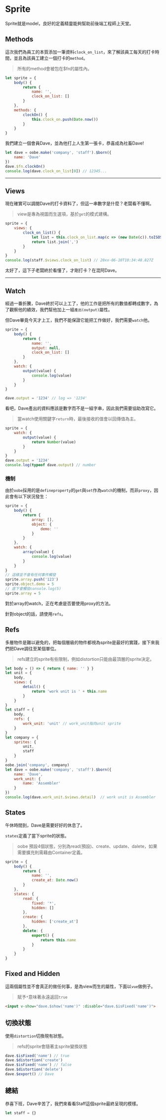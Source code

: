 # Sprite

Sprite就是model，良好的定義精靈能夠幫助前後端工程師上天堂。

## Methods

這次我們為員工的本質添加一筆資料`clock_on_list`，來了解該員工每天的打卡時間，並且為該員工建立一個打卡的`method`。

> 所有的method會被包在$fn的屬性內。

```js
let sprite = {
    body() {
        return {
            name: '',
            clock_on_list: []
        }
    },
    methods: {
        clockOn() {
            this.clock_on.push(Date.now())
        }
    }
}
```

我們建立一個會員Dave，並為他打上人生第一張卡，恭喜成為社畜Dave!

```js
let dave = oobe.make('company', 'staff').$born({
    name: 'Dave'
})
dave.$fn.clockOn()
console.log(dave.clock_on_list[0]) // 12345...
```

---

## Views

現在確實可以調閱Dave的打卡資料了，但這一串數字是什麼？老闆看不懂啊。

> view是專為視圖而生選項，基於`get`的模式建構。

```js
sprite = {
    views: {
        clock_on_list() {
            let list = this.clock_on_list.map(c => (new Date(c)).toISOString())
            return list.join(',')
        }
    }
}
console.log(staff.$views.clock_on_list) // 20xx-06-10T10:34:48.827Z
```

太好了，這下子老闆終於看懂了，才剛打卡？在混阿Dave。

---

## Watch

經過一番折騰，Dave終於可以上工了，他的工作是把所有的數值都轉成數字，為了觀察他的績效，我們幫他加上一組`產出(output)`屬性。

但Dave畢竟今天才上工，我們不能保證它能把工作做好，我們需要`watch`他。

```js
sprite = {
    body() {
        return {
            name: '',
            output: null,
            clock_on_list: []
        }
    },
    watch: {
        output(value) {
            console.log(value)
        }
    }
}
```

```js
dave.output = '1234' // log => '1234'
```

看吧，Dave產出的資料應該是數字而不是一組字串，因此我們需要協助改寫它。

> 當watch使用關鍵字`return`時，最後接收的值會以回傳值為主。

```js
sprite = {
    watch: {
        output(value) {
            return Number(value)
        }
    }
}
dave.output = '1234'
console.log(typeof dave.output) // number
```

### 機制

由於`oobe`採用的是`defineproperty`的`get`與`set`作為`watch`的機制，而非`proxy`，因此會有以下狀況發生：

```js
sprite = {
    body() {
        return {
            array: [],
            object: {
                demo: ''
            }
        }
    },
    watch: {
        array(value) {
            console.log(value)
        }
    }
}
// 這樣並不會有任何事件觸發
sprite.array.push('123')
sprite.object.demo = 5
// 底下會觸發console.log(5)
sprite.array = 5
```

對於array的watch，正在考慮是否要使用proxy的方法。

針對object的話，請使用`refs`。

## Refs

多層物件是難以避免的，把每個層級的物件都視為sprite是最好的實踐，接下來我們把Dave調往至某個單位。

> refs建立的sprite有些限制，例如distortion只能由最頂層的sprite決定。

```js
let body = () => { return { name: '' } }
let unit = {
    body,
    views: {
        detail() {
            return 'work unit is ' + this.name
        }
    }
}
let staff = {
    body,
    refs: {
        work_unit: 'unit' // work_unit指向unit sprite
    }
}
let company = {
    sprites: {
        unit,
        staff
    }
}
oobe.join('company', company)
let dave = oobe.make('company', 'staff').$born({
    name: 'Dave',
    work_unit: {
        name: 'Assembler'
    }
})
console.log(dave.work_unit.$views.detail)  // work unit is Assembler
```

## States

午休時間到，Dave是需要好好的休息了。

`states`定義了當下sprite的狀態。

> oobe 預設4個狀態，分別為read(預設)、create、update、dalete，如果需要擴充則需藉由Container定義。

```js
sprite = {
    body() {
        return {
            name: '',
            create_at: Date.now()
        }
    },
    states: {
        read: {
            fixed: '*',
            hidden: []
        },
        create: {
            hidden: ['create_at']
        },
        delete: {
            export() {
                return this.name
            }
        }
    }
}
```

## Fixed and Hidden

這兩個屬性並不會真正的做任何事，是為view而生的屬性，下面以`vue`做例子。

> 賦予`*`意味著永遠返回`true`

```html
<input v-show="dave.$show('name')" :disable="dave.$isFixed('name')">
```

## 切換狀態

使用`distortion`切換現有狀態。

> refs的sprite會隨著主sprite變換狀態

```js
dave.$isFixed('name') // true
dave.$distortion('create')
dave.$isFixed('name') // false
dave.$distortion('delete')
dave.$export() // Dave
```

## 總結

恭喜下班，Dave辛苦了，我們來看看Staff這個sprite最終呈現的模樣。

```js
let staff = {}
```